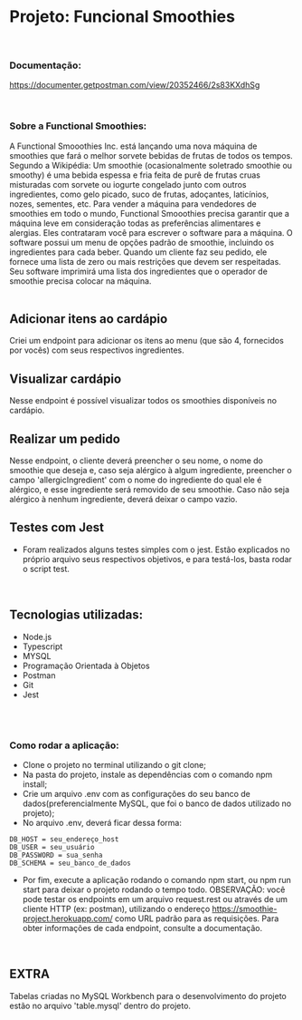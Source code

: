 # Projeto: Funcional Smoothies
<br>

### Documentação:
https://documenter.getpostman.com/view/20352466/2s83KXdhSg

<br>

### Sobre a Functional Smoothies:

A Functional Smooothies Inc. está lançando uma nova máquina de smoothies que fará o melhor sorvete
bebidas de frutas de todos os tempos. Segundo a Wikipédia:
Um smoothie (ocasionalmente soletrado smoothie ou smoothy) é uma bebida espessa e fria feita de
purê de frutas cruas misturadas com sorvete ou iogurte congelado junto com outros ingredientes, como
gelo picado, suco de frutas, adoçantes, laticínios, nozes, sementes, etc.
Para vender a máquina para vendedores de smoothies em todo o mundo, Functional Smooothies
precisa garantir que a máquina leve em consideração todas as preferências alimentares e alergias.
Eles contrataram você para escrever o software para a máquina.
O software possui um menu de opções padrão de smoothie, incluindo os ingredientes para cada
beber. Quando um cliente faz seu pedido, ele fornece uma lista de zero ou mais
restrições que devem ser respeitadas. Seu software imprimirá uma lista dos ingredientes que
o operador de smoothie precisa colocar na máquina.
<br>
<br>

## Adicionar itens ao cardápio
Criei um endpoint para adicionar os itens ao menu (que são 4, fornecidos por vocês) com seus respectivos ingredientes.
<br>
## Visualizar cardápio
Nesse endpoint é possível visualizar todos os smoothies disponíveis no cardápio.
<br>
## Realizar um pedido
Nesse endpoint, o cliente deverá preencher o seu nome, o nome do smoothie que deseja e, caso seja alérgico à algum ingrediente, preencher o campo 'allergicIngredient' com o nome do ingrediente do qual ele é alérgico, e esse ingrediente será removido de seu smoothie. Caso não seja alérgico à nenhum ingrediente, deverá deixar o campo vazio.
<br>

## Testes com Jest
- Foram realizados alguns testes simples com o jest. Estão explicados no próprio arquivo seus respectivos objetivos, e para testá-los, basta rodar o script test.
<br>

## Tecnologias utilizadas:
- Node.js
- Typescript
- MYSQL
- Programação Orientada à Objetos
- Postman
- Git
- Jest
<br>
<br>

### Como rodar a aplicação:
- Clone o projeto no terminal utilizando o git clone;
- Na pasta do projeto, instale as dependências com o comando npm install;
- Crie um arquivo .env com as configurações do seu banco de dados(preferencialmente MySQL, que foi o banco de dados utilizado no projeto);
- No arquivo .env, deverá ficar dessa forma:

```
DB_HOST = seu_endereço_host
DB_USER = seu_usuário
DB_PASSWORD = sua_senha
DB_SCHEMA = seu_banco_de_dados
```

- Por fim, execute a aplicação rodando o comando npm start, ou npm run start para deixar o projeto rodando o tempo todo.
OBSERVAÇÃO: você pode testar os endpoints em um arquivo request.rest ou através de um cliente HTTP (ex: postman), utilizando o endereço https://smoothie-project.herokuapp.com/ como URL padrão para as requisições. Para obter informações de cada endpoint, consulte a documentação.
<br>

## EXTRA

Tabelas criadas no MySQL Workbench para o desenvolvimento do projeto estão no arquivo 'table.mysql' dentro do projeto.

